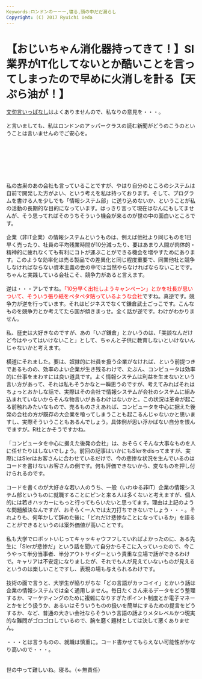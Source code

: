 ```yaml
---
Keywords:ロンドンのーーー,寝る,頭の中だだ漏らし
Copyright: (C) 2017 Ryuichi Ueda
---
```

# 【おじいちゃん消化器持ってきて！】SI業界がIT化してないとか酷いことを言ってしまったので早めに火消しを計る【天ぷら油が！】
<!--:ja--><a href="http://blog.ueda.asia/?p=2157" title="SI業界がIT化してないとか酷いことを言ってしまった" target="_blank">文句言いっぱなし</a>はよくありませんので、私なりの意見を・・・。<br />
<br />
と言いましても、私はロンドンのアッパークラスの読む新聞がどうのこうのということは言いませんのでご安心を。<br />
<br />
<!--:--><br />
<br />
<!--more--><br />
<br />
<!--:ja--><br />
<br />
私の古巣のあの会社も言っていることですが、やはり自分のところのシステムは自前で開発した方がよい、という考えを私は持っております。そして、プログラムを書ける人を少しでも「情報システム部」に送り込めないか、ということが私の活動の長期的な目的になっています。はっきり言って現在はなんにもしてませんが、そう思ってればそのうちそういう機会が来るのが世の中の面白いところです。<br />
<br />
企業（非IT企業）の情報システムというものは、例えば他社より同じものを1日早く売ったり、社員の平均残業時間が10分減ったり、要はあまり人間が肉体的・精神的に疲れなくても有利にコトが運ぶことができる機会を増やすためにあります。このような効率化は売る製品での差異化と同じ程度重要で、同業他社と競争しなければならない資本主義の世の中では当然やらなければならないことです。ちゃんと実践している会社こそ、競争力があると言えます。<br />
<br />
逆は・・・アレですね。<span style="color:red">「10分早く出社しようキャンペーン」とかを社長が思いついて、そういう張り紙をペタペタ貼っているような会社</span>ですね。真逆です。競争力が逆を行っています。それはビジネスでなくて鎌倉武士ごっこです。こんなものを競争力とか考えてたら国が傾きまっせ。全く話が逆です。わけがわかりません。<br />
<br />
私、歴史は大好きなのですが、あの「いざ鎌倉」とかいうのは、「美談なんだけど今はやってはいけないこと」として、ちゃんと子供に教育しないといけないんじゃないかと考えます。<br />
<br />
横道にそれました。要は、奴隷的に社員を扱う企業がなければ、という前提つきであるものの、効率のよい企業が生き残るわけで、たぶん、コンピュータは効率的に仕事をまわすには良い道具です。よく情報システムは利益を生まないという言い方があって、それは私もそうかなと一瞬思うのですが、考えてみればそれはちょっとおかしな話で、実際はその会社で情報システムが会社のシステムに組み込まれていないからそんな物言いがあるわけはないかと。この状況は革命が起こる前触れみたいなもので、売るものさえあれば、コンピュータを中心に据えた後発の会社の方が既存の大企業を喰ってしまうことも起こるんじゃないかと思いますし、実際そういうこともあるんでしょう。具体例が思い浮かばない自分を恨んでますが。R社とかそうですかね。<br />
<br />
「コンピュータを中心に据えた後発の会社」は、おそらくそんな大事なものを人に任せたりはしないでしょう。前回の記事はいかにもSIerをdisってますが、実際にはSIerはお客さんに合わせているだけで、今の悲惨な状況を生んでいるのはコードを書けないお客さんの側です。何も評価できないから、変なものを押し付けられるのです。<br />
<br />
コードを書くのが大好きな若い人のうち、一般（いわゆる非IT）企業の情報システム部というものに就職することにピンと来る人は多くないと考えますが、個人的には若きハッカーにもっと行ってもらいたいと思ってます。理由は上記のような問題解決なんですが、おそらく一人では太刀打ちできないでしょう・・・。それよりも、何年かして辞めた後に「どれだけ悲惨なことになっているか」を語ることができるというのは案外価値が高いことです。<br />
<br />
私も大学でロボットいじってキャッキャウフフしていればよかったのに、ある先生に「SIerが悲惨だ」という話を聞いて自分からそこに入っていったので、今こうやって半分当事者、半分アウトサイダーという貴重な立場で話ができるわけで。キャリアは不安定になりましたが、それでも人が見えていないものが見えるというのは楽しいことですし、表現の場も与えられるわけです。<br />
<br />
技術の面で言うと、大学生が陥りがちな「どの言語がカッコイイ」とかいう話は企業の情報システムでは全く通用しません。毎日たくさん来るデータをどう整理するか、マーケティングのために複雑になりすぎたポイント制度とか電子マネーとかをどう扱うか、あるいはそういうものの扱いを簡単にするための提言をどうするか、など、普通の大きい会社ならそういう言語の話よりメタレベルかつ現実的な難問がゴロゴロしているので、腕を磨く題材としては決して悪くありません。<br />
<br />
・・・とは言うものの、就職は慎重に。コード書かせてもらえない可能性がかなり高いので・・・。<br />
<br />
<br />
世の中って難しいね。寝る。（←無責任）<br />
<!--:-->
